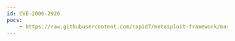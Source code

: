 ```yaml
---
id: CVE-2006-2926
pocs:
    - https://raw.githubusercontent.com/rapid7/metasploit-framework/master/modules/exploits/windows/proxy/qbik_wingate_wwwproxy.rb
---
```

